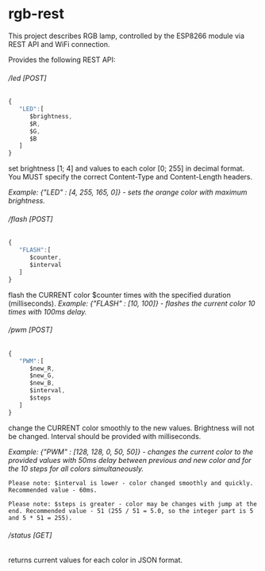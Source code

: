 # rgb-rest
This project describes RGB lamp, controlled by the ESP8266 module via REST API and WiFi connection.

Provides the following REST API:

###### /led [POST]
```javascript
{  
   "LED":[  
      $brightness,
      $R,
      $G,
      $B
   ]
}
```
set brightness [1; 4] and values to each color [0; 255] in decimal format. You MUST specify the correct Content-Type and Content-Length headers.

_Example: {"LED" : [4, 255, 165, 0]} - sets the orange color with maximum brightness._

###### /flash [POST]
```javascript
{  
   "FLASH":[  
      $counter,
      $interval
   ]
}
```
flash the CURRENT color $counter times with the specified duration (milliseconds).
_Example: {"FLASH" : [10, 100]} - flashes the current color 10 times with 100ms delay._

###### /pwm [POST]
```javascript
{  
   "PWM":[  
      $new_R,
      $new_G,
      $new_B,
      $interval,
      $steps
   ]
}
```
change the CURRENT color smoothly to the new values. Brightness will not be changed. Interval should be provided with milliseconds.

_Example: {"PWM" : [128, 128, 0, 50, 50]} - changes the current color to the provided values with 50ms delay between previous and new color and for the 10 steps for all colors simultaneously._

	Please note: $interval is lower - color changed smoothly and quickly. Recommended value - 60ms.

	Please note: $steps is greater - color may be changes with jump at the end. Recommended value - 51 (255 / 51 = 5.0, so the integer part is 5 and 5 * 51 = 255).

###### /status [GET]
returns current values for each color in JSON format.
